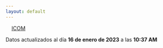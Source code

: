 ```yaml
---
layout: default
---
```

<a href="planes/ICOM/" style="padding: 1rem;">ICOM</a>
<p class_="text-center text-muted">Datos actualizados al día <b>16 de enero de 2023</b> a las <b>10:37 AM</b></p>